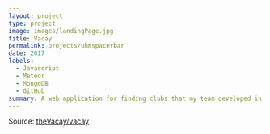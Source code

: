```yaml
---
layout: project
type: project
image: images/landingPage.jpg
title: Vacay
permalink: projects/uhmspacerbar
date: 2017
labels:
  - Javascript
  - Meteor
  - MongoDB
  - GitHub
summary: A web application for finding clubs that my team developed in ICS 415.
---
```


Source: <a href="https://github.com/theVacay/vacay"><i class="large github icon"></i>theVacay/vacay</a>
